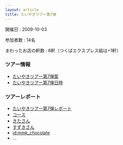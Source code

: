 ```yaml
---
layout: article
title: たいやきツアー第7弾
---
```


開催日
: 2009-10-03

参加者数
: 14名

まわったお店の軒数
: 6軒（つくばエクスプレス組は+1軒）

### ツアー情報

  * [たいやきツアー第7弾案](/qwik/59.html)
  * [たいやきツアー第7弾日時](/qwik/60.html)

### ツアーレポート

  * [たいやきツアー第7弾レポート](/qwik/64.html)
  * [コース](http://www.everytrail.com/view_trip.php?trip_id=377733)
  * [きたさん](http://kitaj.no-ip.com/tdiary/20091003.html)
  * [すずきさん](http://adzuki34.blogspot.com/2009/10/blog-post.html)
  * [id:mmk_chocolate](http://d.hatena.ne.jp/mmk_chocolate/20091010/1255110219)
  * ...
